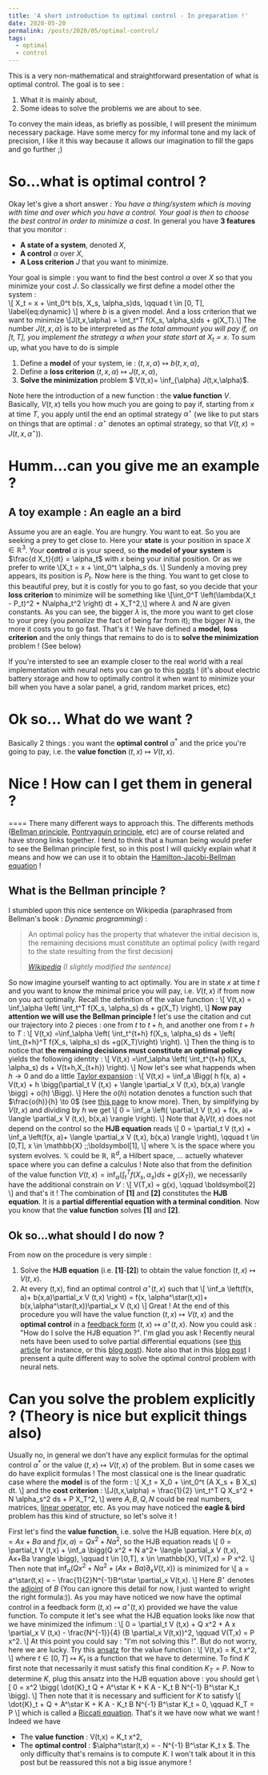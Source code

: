 ```yaml
---
title: 'A short introduction to optimal control - In preparation !'
date: 2020-05-20
permalink: /posts/2020/05/optimal-control/
tags:
  - optimal
  - control
---
```

This is a very non-mathematical and straightforward presentation of what is optimal control. The goal is to see :
1. What it is mainly about,
2. Some ideas to solve the problems we are about to see. 

To convey the main ideas, as briefly as possible, I will present the minimum necessary package. Have some mercy for my informal tone and my lack of precision, I like it this way because it allows our imagination to fill the gaps and go further ;)


# So...what is optimal control ?

  
Okay let's give a short answer : *You have a thing/system which is moving with time and over which you have a control. Your goal is then to choose the best control in order to minimize a cost*. In general you have **3 features** that you monitor : 
- **A state of a system**, denoted $X$,
- **A control** $\alpha$ over $X$,
- **A Loss criterion** $J$ that you want to minimize.

Your goal is simple : you want to find the best control $\alpha$ over $X$ so that you minimize your cost $J$. So classically we first define a model other the system :  
\\[ X_t = x + \int_0^t b(s, X_s, \alpha_s)ds, \qquad t \in [0, T], \label{eq:dynamic} \\]
where $b$ is a given model. And a loss criterion that we want to minimize
\\[J(t,x,\alpha) = \int_t^T f(X_s, \alpha_s)ds + g(X_T).\\]
The number $J(t,x,\alpha)$ is to be interpreted as *the total ammount you will pay if, on $[t,T]$, you implement the strategy $\alpha$ when your state start at $X_t=x$*. To sum up, what you have to do is simple 
1. Define a **model** of your system, ie : $(t, x,\alpha) \mapsto b(t, x,\alpha)$,
2. Define a **loss criterion** $(t,x,\alpha) \mapsto J(t,x,\alpha)$,
3. **Solve the minimization** problem $ V(t,x)= \inf_{\alpha} J(t,x,\alpha)$.

Note here the introduction of a new function : the **value function** $V$. Basically, $V(t,x)$ tells you how much you are going to pay if, starting from $x$ at time $T$, you apply until the end an optimal strategy $\alpha^\star$ (we like to put stars on things that are optimal : $\alpha^\star$ denotes an optimal strategy, so that $V(t,x)=J(t,x,\alpha^\star)$). 


# Humm...can you give me an example ?

## A toy example : An eagle an a bird

Assume you are an eagle. You are hungry. You want to eat. So you are seeking a prey to get close to. Here your **state** is your position in space $X \in \mathbb{R}^3$. Your **control** $\alpha$ is your speed, so **the model of your system** is $\frac{d X_t}{dt} = \alpha_t$ with $x$ being your initial position. Or as we prefer to write 
\\[X_t = x + \int_0^t \alpha_s ds. \\]
Sundenly a moving prey appears, its position is $P_t$. Now here is the thing. You want to get close to this beautiful prey, but it is costly for you to go fast, so you decide that your **loss criterion** to minimize will be something like 
\\[\int_0^T \left(\lambda(X_t - P_t)^2 + N\alpha_t^2 \right) dt + X_T^2,\\] 
where $\lambda$ and $N$ are given constants. As you can see, the bigger $\lambda$ is, the more you want to get close to your prey (you *penalize* the fact of being far from it); the bigger $N$ is, the more it costs you to go fast. That's it ! We have defined a **model**, **loss criterion** and the only things that remains to do is to **solve the minimization** problem ! (See below)


If you're intersted to see an example closer to the real world with a real implementation with neural nets you can go to this  [posts](https://enzomiller.github.io/posts/2020/06/stochastic-control-storage-deep-learning/) ! (it's about electric battery storage and how to optimally control it when want to minimize your bill when you have a solar panel, a grid, random market prices, etc) 



# Ok so... What do we want ?

Basically 2 things : you want the **optimal control** $\alpha^*$ and the price you're going to pay, i.e. the **value fonction** $(t,x) \mapsto V(t,x)$. 


# Nice ! How can I get them in general ?
====
There many different ways to approach this. The differents methods ([Bellman principle](https://en.wikipedia.org/wiki/Bellman_equation), [Pontryaguin principle](https://en.wikipedia.org/wiki/Pontryagin%27s_maximum_principle), etc) are of course related and have strong links together. I tend to think that a human being would prefer to see the Bellman principle first, so in this post I will quickly explain what it means and how we can use it to obtain the [Hamilton-Jacobi-Bellman equation](https://en.wikipedia.org/wiki/Hamilton%E2%80%93Jacobi%E2%80%93Bellman_equation) ! 

## What is the Bellman principle ?

I stumbled upon this nice sentence on Wikipedia (paraphrased from Bellman's book : *Dynamic programming*) :
> An optimal policy has the property that whatever the initial decision is, the remaining decisions must constitute an optimal policy (with regard to the state resulting from the first decision)
>
> <cite><a href="https://en.wikipedia.org/wiki/Bellman_equation#Bellman's_principle_of_optimality">Wikipedia</a> (I slightly modified the sentence)</cite>

So now imagine yourself wanting to act optimally. You are in state $x$ at time $t$ and you want to know the minimal price you will pay, i.e. $V(t,x)$ if from now on you act optimally. Recall the definition of the value function :
\\[
  V(t,x) = \inf_\alpha \left( \int_t^T f(X_s, \alpha_s) ds + g(X_T) \right),
\\]
**Now pay attention we will use the Bellman principle !** let's use the citation and cut our trajectory into 2 pieces : one from $t$ to $t+h$, and another one from $t+h$ to $T$ : 
\\[
  V(t,x) =\inf_\alpha \left(  \int_t^{t+h} f(X_s, \alpha_s) ds + \left( \int_{t+h}^T f(X_s, \alpha_s) ds +g(X_T)\right) \right).
\\]
Then the thing is to notice that **the remaining decisions must constitute an optimal policy** yields the following identity :
\\[
  V(t,x) =\inf_\alpha \left(  \int_t^{t+h} f(X_s, \alpha_s) ds + V(t+h,X_{t+h}) \right).
\\]
Now let's see what happends when $h \to 0$ and do a little [Taylor expansion](https://en.wikipedia.org/wiki/Taylor_series) :
\\[
   V(t,x) = \inf_a \Bigg( h  f(x, a)   + V(t,x) + h \bigg(\partial_t V (t,x) + \langle \partial_x V (t,x), b(x,a) \rangle \bigg) + o(h) \Bigg).
\\]
Here the $o(h)$ notation denotes a function such that $\frac{o(h)}{h} \to 0$ (see [this page](https://www.tutorialspoint.com/little-oh-notation-o) to know more).  Then, by simplifying by $V(t,x)$ and dividing by $h$ we get 
\\[
   0 = \inf_a \left( \partial_t V (t,x) + f(x, a)+   \langle \partial_x V (t,x), b(x,a) \rangle \right).
\\]
Note that $\partial_t V (t,x)$ does not depend on the control so the **HJB equation** reads 
\\[
   0 =  \partial_t V (t,x) + \inf_a \left(f(x, a)+   \langle \partial_x V (t,x), b(x,a) \rangle \right), \qquad t \in [0,T], x \in \mathbb{X} \;\;\boldsymbol[1],
\\]
where $\mathbb{X}$ is the space where you system evolves. $\mathbb{X}$ could be $\mathbb{R}$, $\mathbb{R}^d$, a Hilbert space, ... actuelly whatever space where you can define a calculus ! Note also that from the definition of the value function $V(t,x) = \inf_\alpha \left( \int_t^T f(X_s, \alpha_s) ds + g(X_T) \right)$, we necessarily have the additional constrain on $V$ : 
\\[
  V(T,x) = g(x), \qquad \boldsymbol[2]
\\]
and that's it ! The combination of **[1]** and **[2]** constitutes the **HJB equation**. It is a **partial differential equation with a terminal condition**. Now you know that the **value function** solves **[1]** and **[2]**.

## Ok so...what should I do now ?

From now on the procedure is very simple :
1. Solve the **HJB equation** (i.e. **[1]**-**[2]**) to obtain the value fonction $(t,x) \mapsto V(t,x)$.
2. At every (t,x), find an optimal control $\alpha^\star(t,x)$ such that 
\\[
\inf_a \left(f(x, a)+  b(x,a)\partial_x V (t,x) \right) = f(x, \alpha^\star(t,x))+  b(x,\alpha^\star(t,x))\partial_x V (t,x)
\\]
Great ! At the end of this procedure you will have the value function $(t,x) \mapsto V(t,x)$ and the **optimal control** in a [feedback form](https://en.wikipedia.org/wiki/Feedback#Control_theory) $(t,x) \mapsto \alpha^\star(t,x)$. Now you could ask : "How do I solve the HJB equation ?". I'm glad you ask ! Recently neural nets have been used to solve partial differential equations (see [this article](https://arxiv.org/abs/1708.07469) for instance, or this [blog post]()). Note also that in this [blog post](https://enzomiller.github.io/posts/2020/06/stochastic-control-storage-deep-learning/) I prensent a quite different way to solve the optimal control problem with neural nets.

# Can you solve the problem explicitly ? (Theory is nice but explicit things also)

Usually no, in general we don't have any explicit formulas for the optimal control $\alpha^*$ or the value $(t,x) \mapsto V(t,x)$ of the problem. But in some cases we do have explicit formulas ! The most classical one is the linear quadratic case where the **model** is of the form : 
\\[  X_t = X_0 + \int_0^t (A X_s + B X_s) dt. \\]
and the **cost criterion**  : 
\\[J(t,x,\alpha) = \frac{1}{2} \int_t^T Q X_s^2 + N \alpha_s^2 ds + P X_T^2, \\]
were $A,B,Q,N$ could be real numbers, matrices, [linear operator](https://mathworld.wolfram.com/LinearOperator.html), etc.
As you may have noticed the **eagle & bird** problem has this kind of structure, so let's solve it ! 

First let's find the **value function**, i.e. solve the HJB equation. Here $b(x,a) = A x + B a$ and $f(x,a) = Qx^2 + N a^2$, so the HJB equation reads 
\\[
   0 =  \partial_t V (t,x) + \inf_a \bigg(Q x^2 + N a^2+  \langle \partial_x V (t,x), Ax+Ba \rangle  \bigg), \qquad t \in [0,T], x \in \mathbb{X}, V(T,x) = P x^2.
\\]
Then note that $\inf_a \left(Q x^2 + N a^2+  (Ax + B a)\partial_x V (t,x) \right)$ is minimized for 
\\[
a = a^\star(t,x) = - \frac{1}{2}N^{-1}B^\star \partial_x V(t,x).
\\]
Here $B^\star$ denotes the [adjoint](https://www.encyclopediaofmath.org/index.php/Adjoint_operator) of $B$ (You can ignore this detail for now, I just wanted to wright the right formula:)). As you may have noticed we now have the optimal control in a feedback form $(t,x) \mapsto a^\star(t,x)$ provided we have the value function. To compute it let's see what the HJB equation looks like now that we have minimized the infimum : 
\\[
   0 =  \partial_t V (t,x) + Q x^2 + A x \partial_x V (t,x) - \frac{N^{-1}}{4} (B \partial_x V(t,x))^2, \qquad V(T,x) = P x^2.
\\]
At this point you could say : "I'm not solving this !". But do not worry, here we are lucky. Try this [ansatz](https://en.wikipedia.org/wiki/Ansatz) for the value function :
\\[
  V(t,x) = K_t x^2, 
\\]
where $t \in [0,T] \mapsto K_t$ is a function that we have to determine. To find $K$ first note that necessarily it must satisfy this final condition $K_T = P$. Now to determine $K$, plug this ansatz into the HJB equation above : you should get
\\[
  0 =  x^2 \bigg( \dot{K}_t Q + A^\star K + K A  - K_t B N^{-1} B^\star K_t \bigg).
\\]
Then note that it is necessary and sufficient for $K$ to satisfy
\\[
  \dot{K}_t + Q + A^\star K + K A  - K_t B N^{-1} B^\star K_t = 0, \qquad K_T = P
\\]
which is called a [Riccati equation](https://en.wikipedia.org/wiki/Riccati_equation). That's it we have now what we want ! 
Indeed we have 
- The **value function** : V(t,x) = K_t x^2,
- The **optimal control** : $\alpha^\star(t,x) = - N^{-1} B^\star K_t x $.
The only difficulty that's remains is to compute $K$. I won't talk about it in this post but be reassured this not a big issue anymore ! 



